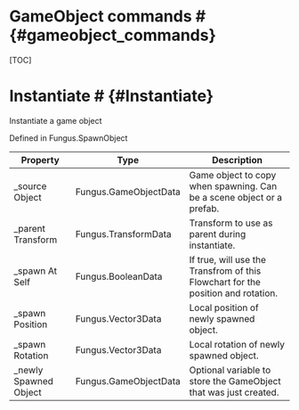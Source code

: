 # GameObject commands # {#gameobject_commands}

[TOC]
# Instantiate # {#Instantiate}
Instantiate a game object

Defined in Fungus.SpawnObject

Property | Type | Description
 --- | --- | ---
_source Object | Fungus.GameObjectData | Game object to copy when spawning. Can be a scene object or a prefab.
_parent Transform | Fungus.TransformData | Transform to use as parent during instantiate.
_spawn At Self | Fungus.BooleanData | If true, will use the Transfrom of this Flowchart for the position and rotation.
_spawn Position | Fungus.Vector3Data | Local position of newly spawned object.
_spawn Rotation | Fungus.Vector3Data | Local rotation of newly spawned object.
_newly Spawned Object | Fungus.GameObjectData | Optional variable to store the GameObject that was just created.

